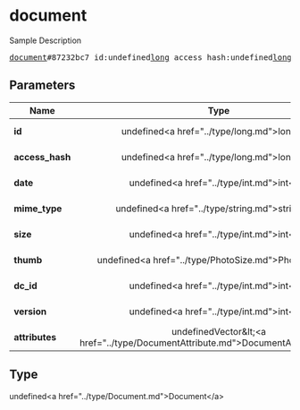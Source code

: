 # document

Sample Description

<pre>
<a href="../constructor/document.md">document</a>#87232bc7 id:undefined<a href="../type/long.md">long</a> access_hash:undefined<a href="../type/long.md">long</a> date:undefined<a href="../type/int.md">int</a> mime_type:undefined<a href="../type/string.md">string</a> size:undefined<a href="../type/int.md">int</a> thumb:undefined<a href="../type/PhotoSize.md">PhotoSize</a> dc_id:undefined<a href="../type/int.md">int</a> version:undefined<a href="../type/int.md">int</a> attributes:undefinedVector&lt;<a href="../type/DocumentAttribute.md">DocumentAttribute</a>&gt; = undefined<a href="../type/Document.md">Document</a>;
</pre>

## Parameters

| Name | Type | Description |
|------|:----:|-------------|
| **id** | undefined&lt;a href=&#34;../type/long.md&#34;&gt;long&lt;/a&gt; | Param description |
| **access_hash** | undefined&lt;a href=&#34;../type/long.md&#34;&gt;long&lt;/a&gt; | Param description |
| **date** | undefined&lt;a href=&#34;../type/int.md&#34;&gt;int&lt;/a&gt; | Param description |
| **mime_type** | undefined&lt;a href=&#34;../type/string.md&#34;&gt;string&lt;/a&gt; | Param description |
| **size** | undefined&lt;a href=&#34;../type/int.md&#34;&gt;int&lt;/a&gt; | Param description |
| **thumb** | undefined&lt;a href=&#34;../type/PhotoSize.md&#34;&gt;PhotoSize&lt;/a&gt; | Param description |
| **dc_id** | undefined&lt;a href=&#34;../type/int.md&#34;&gt;int&lt;/a&gt; | Param description |
| **version** | undefined&lt;a href=&#34;../type/int.md&#34;&gt;int&lt;/a&gt; | Param description |
| **attributes** | undefinedVector&amp;lt;&lt;a href=&#34;../type/DocumentAttribute.md&#34;&gt;DocumentAttribute&lt;/a&gt;&amp;gt; | Param description |

## Type

undefined&lt;a href=&#34;../type/Document.md&#34;&gt;Document&lt;/a&gt;
